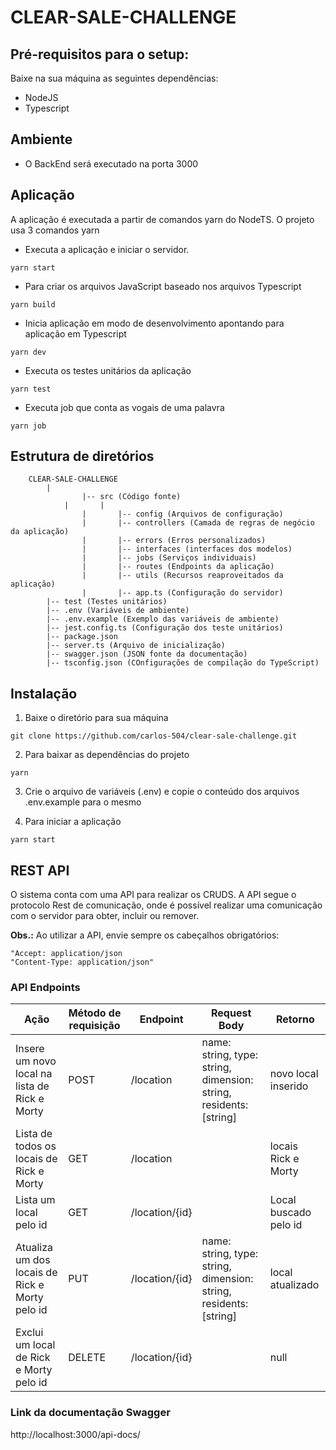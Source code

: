 # CLEAR-SALE-CHALLENGE

## Pré-requisitos para o setup:

Baixe na sua máquina as seguintes dependências:

-  NodeJS
-  Typescript

## Ambiente

-  O BackEnd será executado na porta 3000

## Aplicação

A aplicação é executada a partir de comandos yarn do NodeTS. O projeto usa 3 comandos yarn

-  Executa a aplicação e iniciar o servidor.

```
yarn start
```

-  Para criar os arquivos JavaScript baseado nos arquivos Typescript

```
yarn build
```

-  Inicia aplicação em modo de desenvolvimento apontando para aplicação em Typescript

```
yarn dev
```

-  Executa os testes unitários da aplicação

```
yarn test
```

-  Executa job que conta as vogais de uma palavra

```
yarn job
```

## Estrutura de diretórios

    	CLEAR-SALE-CHALLENGE
    		|
                    |-- src (Código fonte)
            	|       |
                    |       |-- config (Arquivos de configuração)
                    |       |-- controllers (Camada de regras de negócio da aplicação)
                    |       |-- errors (Erros personalizados)
                    |       |-- interfaces (interfaces dos modelos)
                    |       |-- jobs (Serviços individuais)
                    |       |-- routes (Endpoints da aplicação)
                    |       |-- utils (Recursos reaproveitados da aplicação)
                    |       |-- app.ts (Configuração do servidor)
    		|-- test (Testes unitários)
    		|-- .env (Variáveis de ambiente)
    		|-- .env.example (Exemplo das variáveis de ambiente)
    		|-- jest.config.ts (Configuração dos teste unitários)
    		|-- package.json
    		|-- server.ts (Arquivo de inicialização)
    		|-- swagger.json (JSON fonte da documentação)
    		|-- tsconfig.json (COnfigurações de compilação do TypeScript)

## Instalação

1. Baixe o diretório para sua máquina

```
git clone https://github.com/carlos-504/clear-sale-challenge.git
```

2. Para baixar as dependências do projeto

```
yarn
```

3. Crie o arquivo de variáveis (.env) e copie o conteúdo dos arquivos .env.example para o mesmo

4. Para iniciar a aplicação

```
yarn start
```

## REST API

O sistema conta com uma API para realizar os CRUDS. A API segue o protocolo Rest de comunicação,
onde é possível realizar uma comunicação com o servidor para obter, incluir ou remover.

**Obs.:** Ao utilizar a API, envie sempre os cabeçalhos obrigatórios:

    "Accept: application/json
    "Content-Type: application/json"

### API Endpoints

| Ação                                           | Método de requisição | Endpoint       | Request Body                                                       | Retorno               |
| ---------------------------------------------- | -------------------- | -------------- | ------------------------------------------------------------------ | --------------------- |
| Insere um novo local na lista de Rick e Morty  | POST                 | /location      | name: string, type: string, dimension: string, residents: [string] | novo local inserido   |
| Lista de todos os locais de Rick e Morty       | GET                  | /location      |                                                                    | locais Rick e Morty   |
| Lista um local pelo id                         | GET                  | /location/{id} |                                                                    | Local buscado pelo id |
| Atualiza um dos locais de Rick e Morty pelo id | PUT                  | /location/{id} | name: string, type: string, dimension: string, residents: [string] | local atualizado      |
| Exclui um local de Rick e Morty pelo id        | DELETE               | /location/{id} |                                                                    | null                  |

### Link da documentação Swagger

http://localhost:3000/api-docs/
